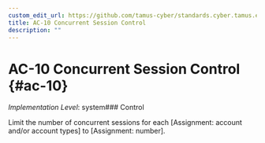 ```yaml
---
custom_edit_url: https://github.com/tamus-cyber/standards.cyber.tamus.edu/tree/main/static/content/tamus.edu/TAMUS_profile.xml
title: AC-10 Concurrent Session Control
description: ""
---
```


# AC-10 Concurrent Session Control {#ac-10}

_Implementation Level_: system### Control

Limit the number of concurrent sessions for each [Assignment: account and/or account types] to [Assignment: number].

